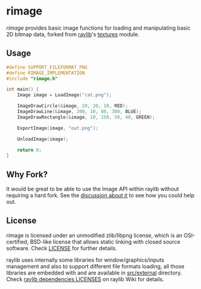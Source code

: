 # rimage

*rimage* provides basic image functions for loading and manipulating basic 2D bitmap data, forked from [raylib](https://github.com/raysan5/raylib)'s [textures](https://github.com/raysan5/raylib/blob/master/src/rtextures.c) module.

## Usage

``` c
#define SUPPORT_FILEFORMAT_PNG
#define RIMAGE_IMPLEMENTATION
#include "rimage.h"

int main() {
    Image image = LoadImage("cat.png");

    ImageDrawCircle(&image, 20, 20, 10, RED);
    ImageDrawLine(&image, 200, 10, 80, 300, BLUE);
    ImageDrawRectangle(&image, 10, 150, 50, 40, GREEN);

    ExportImage(image, "out.png");

    UnloadImage(image);

    return 0;
}
```

## Why Fork?

It would be great to be able to use the Image API within raylib without requiring a hard fork. See the [discussion about it](https://github.com/raysan5/raylib/discussions/2865) to see how you could help out.

## License

rimage is licensed under an unmodified zlib/libpng license, which is an OSI-certified, BSD-like license that allows static linking with closed source software. Check [LICENSE](LICENSE) for further details.

raylib uses internally some libraries for window/graphics/inputs management and also to support different file formats loading, all those libraries are embedded with and are available in [src/external](https://github.com/raysan5/raylib/tree/master/src/external) directory. Check [raylib dependencies LICENSES](https://github.com/raysan5/raylib/wiki/raylib-dependencies) on raylib Wiki for details.
